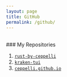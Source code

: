 ```yaml
---
layout: page
title: GitHub
permalink: /github/
---
```

<br>
### My Repositories
<br>

1. [`rust-by-ceppelli`](https://github.com/ceppelli/rust-by-ceppelli)
2. [`kraken-tui`](https://github.com/ceppelli/kraken-tui)
3. [`ceppelli.github.io`](https://github.com/ceppelli/ceppelli.github.io)